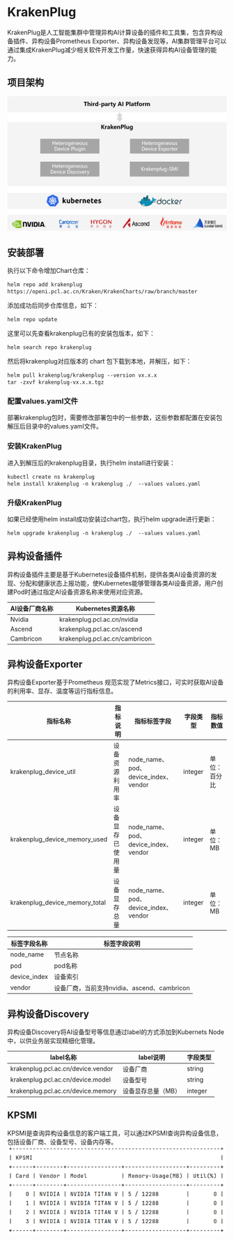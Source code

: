 # KrakenPlug

KrakenPlug是人工智能集群中管理异构AI计算设备的插件和工具集，包含异构设备插件、异构设备Prometheus Exporter、异构设备发现等，AI集群管理平台可以通过集成KrakenPlug减少相关软件开发工作量，快速获得异构AI设备管理的能力。

## 项目架构

![architecture](./docs/imgs/architecture.png)



## 安装部署

执行以下命令增加Chart仓库：

```
helm repo add krakenplug https://openi.pcl.ac.cn/Kraken/KrakenCharts/raw/branch/master
```

添加成功后同步仓库信息，如下：
```
helm repo update
```

这里可以先查看krakenplug已有的安装包版本，如下：
```
helm search repo krakenplug
```

然后将krakenplug对应版本的 chart 包下载到本地，并解压，如下：
```
helm pull krakenplug/krakenplug --version vx.x.x
tar -zxvf krakenplug-vx.x.x.tgz
```

### 配置values.yaml文件

部署krakenplug包时，需要修改部署包中的一些参数，这些参数都配置在安装包解压后目录中的values.yaml文件。

### 安装KrakenPlug
进入到解压后的krakenplug目录，执行helm install进行安装：

```
kubectl create ns krakenplug
helm install krakenplug -n krakenplug ./  --values values.yaml
```

### 升级KrakenPlug
如果已经使用helm install成功安装过chart包，执行helm upgrade进行更新：

```
helm upgrade krakenplug -n krakenplug ./  --values values.yaml
```



## 异构设备插件

异构设备插件主要是基于Kubernetes设备插件机制，提供各类AI设备资源的发现、分配和健康状态上报功能，使Kubernetes能够管理各类AI设备资源，用户创建Pod时通过指定AI设备资源名称来使用对应资源。

| AI设备厂商名称 | Kubernetes资源名称             |
| -------------- | ------------------------------ |
| Nvidia         | krakenplug.pcl.ac.cn/nvidia    |
| Ascend         | krakenplug.pcl.ac.cn/ascend    |
| Cambricon      | krakenplug.pcl.ac.cn/cambricon |



## 异构设备Exporter

异构设备Exporter基于Prometheus 规范实现了Metrics接口，可实时获取AI设备的利用率、显存、温度等运行指标信息。

| **指标名称**                   | **指标说明**     | **指标标签字段**                     | **字段类型** | **指标数值** |
| ------------------------------ | ---------------- | ------------------------------------ | ------------ | ------------ |
| krakenplug_device_util         | 设备资源利用率   | node_name、pod、device_index、vendor | integer      | 单位：百分比 |
| krakenplug_device_memory_used  | 设备显存已使用量 | node_name、pod、device_index、vendor | integer      | 单位：MB     |
| krakenplug_device_memory_total | 设备显存总量     | node_name、pod、device_index、vendor | integer      | 单位：MB     |

| 标签字段名称 | 标签字段说明                                |
| ------------ | ------------------------------------------- |
| node_name    | 节点名称                                    |
| pod          | pod名称                                     |
| device_index | 设备索引                                    |
| vendor       | 设备厂商，当前支持nvidia、ascend、cambricon |



## 异构设备Discovery

异构设备Discovery将AI设备型号等信息通过label的方式添加到Kubernets Node中，以供业务层实现精细化管理。

| **label名称**                      | **label说明**      | **字段类型** |
| ---------------------------------- | ------------------ | ------------ |
| krakenplug.pcl.ac.cn/device.vendor | 设备厂商           | string       |
| krakenplug.pcl.ac.cn/device.model  | 设备型号           | string       |
| krakenplug.pcl.ac.cn/device.memory | 设备显存总量（MB） | integer      |

## KPSMI
KPSMI是查询异构设备信息的客户端工具，可以通过KPSMI查询异构设备信息，包括设备厂商、设备型号、设备内存等。
<img src="./docs/imgs/kpsmi.png"  width=600px />
